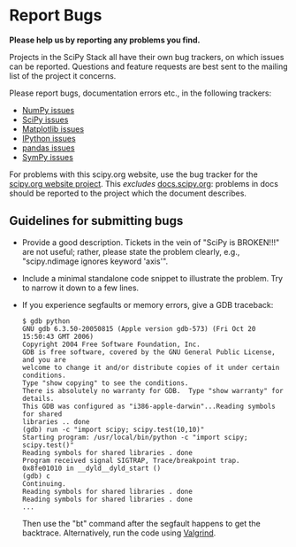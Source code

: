 Report Bugs
===========

**Please help us by reporting any problems you find.**

Projects in the SciPy Stack all have their own bug trackers, on which
issues can be reported. Questions and feature requests are best sent to
the mailing list of the project it concerns.

Please report bugs, documentation errors etc., in the following
trackers:

-   [NumPy issues](https://github.com/numpy/numpy/issues)
-   [SciPy issues](https://github.com/scipy/scipy/issues)
-   [Matplotlib issues](https://github.com/matplotlib/matplotlib/issues)
-   [IPython issues](https://github.com/ipython/ipython/issues)
-   [pandas issues](https://github.com/pydata/pandas/issues)
-   [SymPy issues](https://github.com/sympy/sympy/issues)

For problems with this scipy.org website, use the bug tracker for the
[scipy.org website project](https://github.com/scipy/scipy.org/). This
*excludes* [docs.scipy.org](https://docs.scipy.org/doc/): problems in
docs should be reported to the project which the document describes.

Guidelines for submitting bugs
------------------------------

-   Provide a good description. Tickets in the vein of \"SciPy is
    BROKEN!!!\" are not useful; rather, please state the problem
    clearly, e.g., \"scipy.ndimage ignores keyword \'axis\'\".

-   Include a minimal standalone code snippet to illustrate the problem.
    Try to narrow it down to a few lines.

-   If you experience segfaults or memory errors, give a GDB traceback:

        $ gdb python
        GNU gdb 6.3.50-20050815 (Apple version gdb-573) (Fri Oct 20 15:50:43 GMT 2006)
        Copyright 2004 Free Software Foundation, Inc.
        GDB is free software, covered by the GNU General Public License, and you are
        welcome to change it and/or distribute copies of it under certain conditions.
        Type "show copying" to see the conditions.
        There is absolutely no warranty for GDB.  Type "show warranty" for details.
        This GDB was configured as "i386-apple-darwin"...Reading symbols for shared
        libraries .. done
        (gdb) run -c "import scipy; scipy.test(10,10)"
        Starting program: /usr/local/bin/python -c "import scipy; scipy.test()"
        Reading symbols for shared libraries . done
        Program received signal SIGTRAP, Trace/breakpoint trap.
        0x8fe01010 in __dyld__dyld_start ()
        (gdb) c
        Continuing.
        Reading symbols for shared libraries . done
        Reading symbols for shared libraries . done
        ...

    Then use the \"bt\" command after the segfault happens to get the
    backtrace. Alternatively, run the code using
    [Valgrind](http://valgrind.org/).
